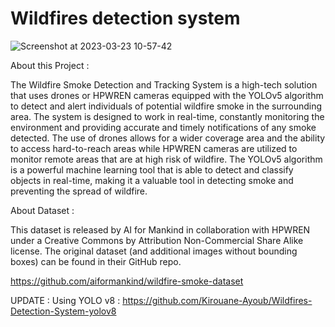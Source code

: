 # Wildfires detection system

![Screenshot at 2023-03-23 10-57-42](https://user-images.githubusercontent.com/99510125/227167519-ce877494-b7dc-46a1-86d6-7a6f43e36ede.png)

About this Project : 

The Wildfire Smoke Detection and Tracking System is a high-tech solution that uses drones or HPWREN cameras equipped with the YOLOv5 algorithm to detect and alert individuals of potential wildfire smoke in the surrounding area. The system is designed to work in real-time, constantly monitoring the environment and providing accurate and timely notifications of any smoke detected. The use of drones allows for a wider coverage area and the ability to access hard-to-reach areas while HPWREN cameras are utilized to monitor remote areas that are at high risk of wildfire. The YOLOv5 algorithm is a powerful machine learning tool that is able to detect and classify objects in real-time, making it a valuable tool in detecting smoke and preventing the spread of wildfire.

About Dataset :

This dataset is released by AI for Mankind in collaboration with HPWREN under a Creative Commons by Attribution Non-Commercial Share Alike license.
The original dataset (and additional images without bounding boxes) can be found in their GitHub repo.

https://github.com/aiformankind/wildfire-smoke-dataset

UPDATE : 
Using YOLO v8 : https://github.com/Kirouane-Ayoub/Wildfires-Detection-System-yolov8
